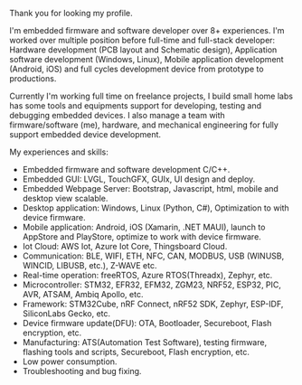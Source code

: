 Thank you for looking my profile. 

I'm embedded firmware and software developer over 8+ experiences. I'm worked over multiple position before full-time and full-stack developer: Hardware development (PCB layout and Schematic design), Application software development (Windows, Linux), Mobile application development (Android, iOS) and full cycles development device from prototype to productions.

Currently I'm working full time on freelance projects, I build small home labs has some tools and equipments support for developing, testing and debugging embedded devices. I also manage a team with firmware/software (me), hardware, and mechanical engineering for fully support embedded device development.

My experiences and skills:
- Embedded firmware and software development C/C++.
- Embedded GUI: LVGL, TouchGFX, GUIx, UI design and deploy.
- Embedded Webpage Server: Bootstrap, Javascript, html, mobile and desktop view scalable.
- Desktop application: Windows, Linux (Python, C#), Optimization to with device firmware.
- Mobile application: Android, iOS (Xamarin, .NET MAUI), launch to AppStore and PlayStore, optimize to work with device firmware.
- Iot Cloud: AWS Iot, Azure Iot Core, Thingsboard Cloud.
- Communication: BLE, WIFI, ETH, NFC, CAN, MODBUS, USB (WINUSB, WINCID, LIBUSB, etc.), Z-WAVE etc.
- Real-time operation: freeRTOS, Azure RTOS(Threadx), Zephyr, etc.
- Microcontroller: STM32, EFR32, EFM32, ZGM23, NRF52, ESP32, PIC, AVR, ATSAM, Ambiq Apollo, etc.
- Framework: STM32Cube, nRF Connect, nRF52 SDK, Zephyr, ESP-IDF, SiliconLabs Gecko, etc.
- Device firmware update(DFU): OTA, Bootloader, Secureboot, Flash encryption, etc.
- Manufacturing: ATS(Automation Test Software), testing firmware, flashing tools and scripts, Secureboot, Flash encryption, etc.
- Low power consumption.
- Troubleshooting and bug fixing.
